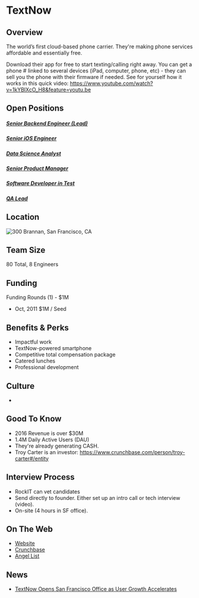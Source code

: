 # TextNow
## Overview
The world’s first cloud-based phone carrier. They're making phone services affordable and essentially free.

Download their app for free to start texting/calling right away. You can get a phone # linked to several devices (iPad, computer, phone, etc) - they can sell you the phone with their firmware if needed. See for yourself how it works in this quick video: https://www.youtube.com/watch?v=1kYBlXcO_H8&feature=youtu.be

## Open Positions
##### [Senior Backend Engineer (Lead)](senior-backend-engineer-lead.md)
##### [Senior iOS Engineer](senior-ios-engineer.md)
##### [Data Science Analyst](data-science-analyst.md)
##### [Senior Product Manager](senior-product-manager.md)
##### [Software Developer in Test](software-developer-in-test.md)
##### [QA Lead](qa-lead.md)

## Location
![300 Brannan, San Francisco, CA](https://maps.googleapis.com/maps/api/staticmap?center=300+Brannan,+San+Francisco,+CA&zoom=13&scale=false&size=600x300&maptype=roadmap&format=png&visual_refresh=true&markers=size:mid%7Ccolor:0xff0000%7Clabel:%7C300+Brannan+St.,+San+Francisco,+CA)  

## Team Size
80 Total, 8 Engineers

## Funding
Funding Rounds (1) - $1M
+ Oct, 2011	$1M / Seed

## Benefits & Perks
+ Impactful work
+ TextNow-powered smartphone
+ Competitive total compensation package
+ Catered lunches
+ Professional development

## Culture
+

## Good To Know
+ 2016 Revenue is over $30M
+ 1.4M Daily Active Users (DAU)
+ They're already generating CASH.
+ Troy Carter is an investor: https://www.crunchbase.com/person/troy-carter#/entity

## Interview Process
+ RockIT can vet candidates
+  Send directly to founder. Either set up an intro call or tech interview (video).
+ On-site (4 hours in SF office).

## On The Web
+ [Website](https://www.textnow.com/)
+ [Crunchbase](https://www.crunchbase.com/organization/enflick)
+ [Angel List](https://angel.co/textnow)

## News
+ [TextNow Opens San Francisco Office as User Growth Accelerates](http://startupheretoronto.com/partners/textnow-opens-san-francisco-office-as-user-growth-accelerates)
